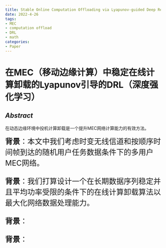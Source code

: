 ```yaml
---
title: Stable Online Computation Offloading via Lyapunov-guided Deep Reinforcement Learing
date: 2022-4-26
tags:
- MEC
- computation offload
- DRL
- math
categories:
- Paper
---
```

# 在MEC（移动边缘计算）中稳定在线计算卸载的Lyapunov引导的DRL（深度强化学习）

## _Abstract_

在动态边缘环境中投机计算卸载是一个提升MEC网络计算能力的有效方法。

<font size=5>**背景**：<font>本文中我们考虑时变无线信道和按顺序时间帧到达的随机用户任务数据条件下的多用户MEC网络。

<font size=5>**背景**：<font>我们打算设计一个在长期数据序列稳定并且平均功率受限的条件下的在线计算卸载算法以最大化网络数据处理能力。

<font size=5>**背景**：<font>

<font size=5>**背景**：<font>